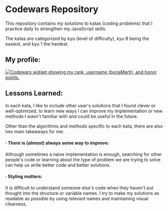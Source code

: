 # Codewars Repository

This repository contains my solutions to katas (coding problems) that I practice daily to strengthen my JavaScript skills. 

The katas are categorized by kyu (level of difficulty), kyu 8 being the easiest, and kyu 1 the hardest.

## My profile:

<a href="https://www.codewars.com/users/borjaMarti"><img src="https://www.codewars.com/users/borjaMarti/badges/large" alt="Codewars widget showing my rank, username (borjaMarti), and honor points."></a>

## Lessons Learned:

In each kata, I like to include other user's solutions that I found clever or well-optimized, to learn new ways I can improve my implementation or new methods I wasn't familiar with and could be useful in the future.

Other than the algorithms and methods specific to each kata, there are also two main takeaways for me:

#### · There is (*almost*) always some way to improve: 

Although sometimes a naive implementation is enough, searching for other people's code or learning about the type of problem we are trying to solve can help us write better code and better solutions.

#### · Styling matters: 

It is difficult to understand someone else's code when they haven't put thought into the structure or variable names. I try to make my solutions as readable as possible by using relevant names and maintaining visual clearness.